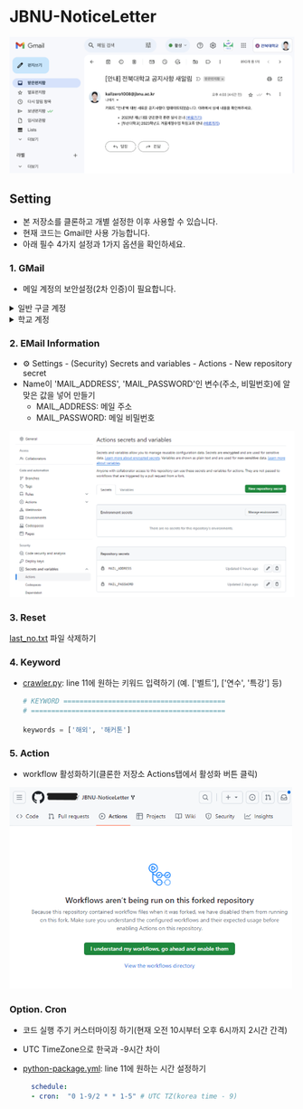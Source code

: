 # JBNU-NoticeLetter
![](.asset/result.png)

## Setting
- 본 저장소를 클론하고 개별 설정한 이후 사용할 수 있습니다.
- 현재 코드는 Gmail만 사용 가능합니다.
- 아래 필수 4가지 설정과 1가지 옵션을 확인하세요.
  
### 1. GMail

- 메일 계정의 보안설정(2차 인증)이 필요합니다.
  
<details>
<summary> 일반 구글 계정</summary>

1. 구글 계정관리에 들어가 왼쪽에 보안 메뉴를 클릭합니다.   
2. 2단계 인증 부분을 완료해줍니다.

   <img src='.asset/google-1.png' width=500/>
   
3. '메일', 'window컴퓨터'를 선택하고 앱 비밀번호를 설정합니다.
   
   <img src='.asset/google-2.png' width=500/>

4. 생성된 비밀번호를 복사합니다.
   
   <img src='.asset/google-3.png' width=500/>
</details>

<details>
  <summary>학교 계정</summary>

  - [보안 수준이 낮은 앱의 액세스](https://myaccount.google.com/lesssecureapps?pli=1&rapt=AEjHL4PZOeH6jzDHnTrdcpZ50qdFHgN6WEJmb5muJvWQP3DuLHQx5-M0abBYO6Jy1kx119Iu_cjOYxHbYej7So53JyXUaw29CQ) 앱 허용: 사용으로 설정합니다.

  <img src='.asset/google-4.png' width=500/>
</details>

### 2. EMail Information
- ⚙︎ Settings - (Security) Secrets and variables - Actions - New repository secret
- Name이 'MAIL_ADDRESS', 'MAIL_PASSWORD'인 변수(주소, 비밀번호)에 알맞은 값을 넣어 만들기
  - MAIL_ADDRESS: 메일 주소
  - MAIL_PASSWORD: 메일 비밀번호
  
![](.asset/secret.png)

### 3. Reset
[last_no.txt](https://github.com/riverallzero/JBNU-NoticeLetter/blob/main/last_no.txt) 파일 삭제하기

### 4. Keyword 
- [crawler.py](https://github.com/riverallzero/JBNU-NoticeLetter/blob/main/crawler.py): line 11에 원하는 키워드 입력하기 (예. ['벨트'], ['연수', '특강'] 등)

  ```python
  # KEYWORD ========================================
  # ================================================
  
  keywords = ['해외', '해커톤']
  ```

### 5. Action
- workflow 활성화하기(클론한 저장소 Actions탭에서 활성화 버튼 클릭)

<img src='.asset/action.png' width=500/>

### Option. Cron
- 코드 실행 주기 커스터마이징 하기(현재 오전 10시부터 오후 6시까지 2시간 간격)
- UTC TimeZone으로 한국과 -9시간 차이
- [python-package.yml](https://github.com/riverallzero/JBNU-NoticeLetter/blob/main/.github/workflows/python-package.yml): line 11에 원하는 시간 설정하기

  ```yaml
    schedule:
    - cron:  "0 1-9/2 * * 1-5" # UTC TZ(korea time - 9)
  ```
